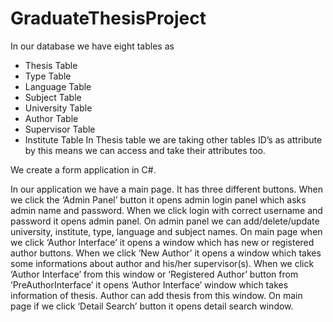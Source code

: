 # GraduateThesisProject

In our database we have eight tables as
-    Thesis Table
-    Type Table
-    Language Table
-    Subject Table
-    University Table
-    Author Table
-    Supervisor Table
-    Institute Table
In Thesis table we are taking other tables ID’s as attribute by this means we can access and take their attributes too.


We create a form application in C#.

In our application we have a main page. It has three different buttons.
When we click the ‘Admin Panel’ button it opens admin login panel which asks admin name and password. 
When we click login with correct username and password it opens admin panel.
On admin panel we can add/delete/update university, institute, type, language and subject names.
On main page when we click ‘Author Interface’ it opens a window which has new or registered author buttons.
When we click ‘New Author’ it opens a window which takes some informations about author and his/her supervisor(s).
When we click ‘Author Interface’ from this window or ‘Registered Author’ button from ‘PreAuthorInterface’ it opens ‘Author Interface’ window which takes information of thesis.
Author can add thesis from this window.
On main page if we click ‘Detail Search’ button it opens detail search window.
